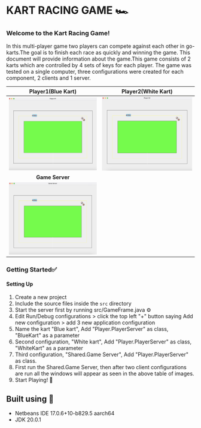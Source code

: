 #  KART RACING GAME 🏎️

### Welcome to the Kart Racing Game! 

In this multi-player game two players can compete against each other in go-karts.The goal is to finish each race as quickly and winning the game.
This document will provide information about the game.This game consists of 2 karts which are controlled by 4 sets of keys for each player.
The game was tested on a single computer, three configurations were created for each component, 2 clients and 1 server.

|        **Player1(Blue Kart)**        |       **Player2(White Kart)**        |
|:------------------------------------:|:------------------------------------:|
| <img src="src/player1.png" width="400"/> | <img src="src/player2.png" width="400"/> |
|           **Game Server**            |                      |
| <img src="src/server.png" width="400"/>  | 

### Getting Started✅
#### Setting Up
1. Create a new project
2. Include the source files inside the `src` directory
3. Start the server first by running src/GameFrame.java ⚙
4. Edit Run/Debug configurations > click the top left "+" button saying Add new configuration > add 3 new application configuration
5. Name the kart "Blue kart", Add "Player.PlayerServer" as class, "BlueKart" as a parameter
5. Second configuration, "White kart", Add "Player.PlayerServer" as class, "WhiteKart" as a parameter
5. Third configuration, "Shared.Game Server", Add "Player.PlayerServer" as class. 
6. First run the Shared.Game Server, then after two client configurations are run all the windows will appear as seen in the above table of images.  
4. Start Playing! 👾


## Built using 🔨
- Netbeans IDE 17.0.6+10-b829.5 aarch64
- JDK 20.0.1



